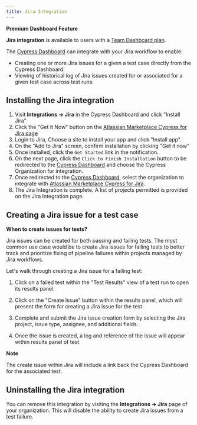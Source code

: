 ```yaml
---
title: Jira Integration
---
```


<Alert type="success">

<strong class="alert-header"><Icon name="star"></Icon> Premium Dashboard
Feature</strong>

**Jira integration** is available to users with a
[Team Dashboard plan](https://cypress.io/pricing).

</Alert>

The [Cypress Dashboard](https://on.cypress.io/dashboard) can integrate with your
Jira workflow to enable:

- Creating one or more Jira issues for a given a test case directly from the
  Cypress Dashboard.
- Viewing of historical log of Jira issues created for or associated for a given
  test case across test runs.

## Installing the Jira integration

1. Visit **Integrations → Jira** in the Cypress Dashboard and click "Install
   Jira"
   <DocsImage src="/img/dashboard/jira-integration/dashboard-jira-integration-install.png" alt="Cypress Dashboard Integrations" ></DocsImage>
2. Click the "Get it Now" button on the
   [Atlassian Marketplace Cypress for Jira page](https://marketplace.atlassian.com/apps/1224341/cypress-for-jira?hosting=cloud&tab=overview)
   <DocsImage src="/img/dashboard/jira-integration/dashboard-jira-atlassian-get-it-now.png" alt="Atlassian Marketplace Cypress for Jira" ></DocsImage>
3. Login to Jira, Choose a site to install your app and click "Install app".
   <DocsImage src="/img/dashboard/jira-integration/dashboard-jira-atlassian-choose-site.png" alt="Atlassian Marketplace Cypress for Jira Choose Site" ></DocsImage>
4. On the "Add to Jira" screen, confirm installation by clicking "Get it now"
   <DocsImage src="/img/dashboard/jira-integration/dashboard-jira-atlassian-confirm-install.png" alt="Atlassian Marketplace Cypress for Jira Installation Confirmation" ></DocsImage>
5. Once installed, click the `Get Started` link in the notification.
   <DocsImage src="/img/dashboard/jira-integration/dashboard-jira-atlassian-success.png" alt="Atlassian Marketplace Cypress for Jira Installation Success" ></DocsImage>
6. On the next page, click the `Click to Finish Installation` button to be
   redirected to the [Cypress Dashboard](https://www.cypress.io/dashboard/) and
   choose the Cypress Organization for integration.
   <DocsImage src="/img/dashboard/jira-integration/dashboard-jira-atlassian-finish-install-step.png" alt="Atlassian Marketplace Cypress for Jira Installation Finish Installation" ></DocsImage>
7. Once redirected to the
   [Cypress Dashboard](https://www.cypress.io/dashboard/), select the
   organization to integrate with
   [Atlassian Marketplace Cypress for Jira](https://marketplace.atlassian.com/apps/1224341/cypress-for-jira?hosting=cloud&tab=overview).
   <DocsImage src="/img/dashboard/jira-integration/dashboard-jira-integration-choose-cypress-org.png" alt="Cypress Dashboard Select Organization for Jira Integration" ></DocsImage>
8. The Jira Integration is complete. A list of projects permitted is provided on
   the Jira Integration page.
   <DocsImage src="/img/dashboard/jira-integration/dashboard-jira-integration-completed.png" alt="Cypress Dashboard Jira Integration" ></DocsImage>

## Creating a Jira issue for a test case

<Alert type="info">

<strong class="alert-header">When to create issues for tests?</strong>

Jira issues can be created for both passing and failing tests. The most common
use case would be to create Jira issues for failing tests to better track and
prioritize fixing of pipeline failures within projects managed by Jira
workflows.

</Alert>

Let's walk through creating a Jira issue for a failing test:

1. Click on a failed test within the "Test Results" view of a test run to open
   its results panel.

2. Click on the "Create Issue" button within the results panel, which will
   present the form for creating a Jira issue for the test.
   <DocsImage src="/img/dashboard/jira-integration/dashboard-jira-integration-create-issue.png" alt="Create Jira Issue Button" ></DocsImage>

3. Complete and submit the Jira issue creation form by selecting the Jira
   project, issue type, assignee, and additional fields.
   <DocsImage src="/img/dashboard/jira-integration/dashboard-jira-integration-modal.png" alt="Create Jira Issue Modal" ></DocsImage>

4. Once the issue is created, a log and reference of the issue will appear
   within results panel of test.
   <DocsImage src="/img/dashboard/jira-integration/dashboard-jira-integration-inline-issue.png" alt="Jira Issue in Cypress Failure Context" ></DocsImage>

   <Alert type="info">

<strong class="alert-header">Note</strong>

The create issue within Jira will include a link back the Cypress Dashboard for
the associated test.
<DocsImage src="/img/dashboard/jira-integration/dashboard-jira-integration-jira-issue.png" alt="Jira Issue of Cypress Failure" ></DocsImage>

</Alert>

## Uninstalling the Jira integration

You can remove this integration by visiting the **Integrations → Jira** page of
your organization. This will disable the ability to create Jira issues from a
test failure.
